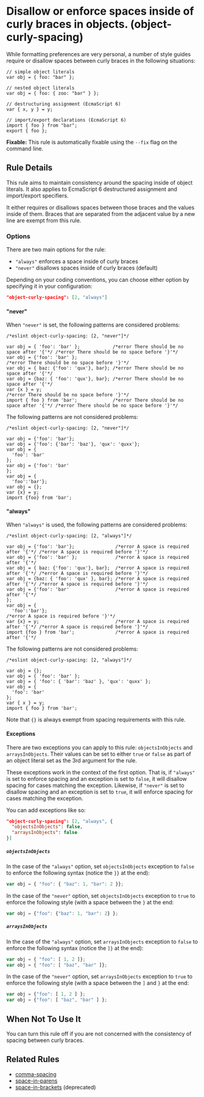 # Disallow or enforce spaces inside of curly braces in objects. (object-curly-spacing)

While formatting preferences are very personal, a number of style guides require
or disallow spaces between curly braces in the following situations:

```
// simple object literals
var obj = { foo: "bar" };

// nested object literals
var obj = { foo: { zoo: "bar" } };

// destructuring assignment (EcmaScript 6)
var { x, y } = y;

// import/export declarations (EcmaScript 6)
import { foo } from "bar";
export { foo };
```

**Fixable:** This rule is automatically fixable using the `--fix` flag on the command line.

## Rule Details

This rule aims to maintain consistency around the spacing inside of object literals. It also
applies to EcmaScript 6 destructured assignment and import/export specifiers.

It either requires or disallows spaces between those braces and the values inside of them.
Braces that are separated from the adjacent value by a new line are exempt from this rule.

### Options

There are two main options for the rule:

* `"always"` enforces a space inside of curly braces
* `"never"` disallows spaces inside of curly braces (default)

Depending on your coding conventions, you can choose either option by specifying it in your configuration:

```json
"object-curly-spacing": [2, "always"]
```

#### "never"

When `"never"` is set, the following patterns are considered problems:

```
/*eslint object-curly-spacing: [2, "never"]*/

var obj = { 'foo': 'bar' };            /*error There should be no space after '{'*/ /*error There should be no space before '}'*/
var obj = {'foo': 'bar' };                                                          /*error There should be no space before '}'*/
var obj = { baz: {'foo': 'qux'}, bar}; /*error There should be no space after '{'*/
var obj = {baz: { 'foo': 'qux'}, bar}; /*error There should be no space after '{'*/
var {x } = y;                                                                       /*error There should be no space before '}'*/
import { foo } from 'bar';             /*error There should be no space after '{'*/ /*error There should be no space before '}'*/
```

The following patterns are not considered problems:

```
/*eslint object-curly-spacing: [2, "never"]*/

var obj = {'foo': 'bar'};
var obj = {'foo': {'bar': 'baz'}, 'qux': 'quxx'};
var obj = {
  'foo': 'bar'
};
var obj = {'foo': 'bar'
};
var obj = {
  'foo':'bar'};
var obj = {};
var {x} = y;
import {foo} from 'bar';
```

#### "always"

When `"always"` is used, the following patterns are considered problems:

```
/*eslint object-curly-spacing: [2, "always"]*/

var obj = {'foo': 'bar'};               /*error A space is required after '{'*/ /*error A space is required before '}'*/
var obj = {'foo': 'bar' };              /*error A space is required after '{'*/
var obj = { baz: {'foo': 'qux'}, bar};  /*error A space is required after '{'*/ /*error A space is required before '}'*/
var obj = {baz: { 'foo': 'qux' }, bar}; /*error A space is required after '{'*/ /*error A space is required before '}'*/
var obj = {'foo': 'bar'                 /*error A space is required after '{'*/
};
var obj = {
  'foo':'bar'};                                                                 /*error A space is required before '}'*/
var {x} = y;                            /*error A space is required after '{'*/ /*error A space is required before '}'*/
import {foo } from 'bar';               /*error A space is required after '{'*/
```

The following patterns are not considered problems:

```
/*eslint object-curly-spacing: [2, "always"]*/

var obj = {};
var obj = { 'foo': 'bar' };
var obj = { 'foo': { 'bar': 'baz' }, 'qux': 'quxx' };
var obj = {
  'foo': 'bar'
};
var { x } = y;
import { foo } from 'bar';
```

Note that `{}` is always exempt from spacing requirements with this rule.

#### Exceptions

There are two exceptions you can apply to this rule: `objectsInObjects` and
`arraysInObjects`. Their values can be set to either `true` or `false` as part
of an object literal set as the 3rd argument for the rule.

These exceptions work in the context of the first option.
That is, if `"always"` is set to enforce spacing and an exception is set to `false`,
it will disallow spacing for cases matching the exception. Likewise,
if `"never"` is set to disallow spacing and an exception is set to `true`,
it will enforce spacing for cases matching the exception.

You can add exceptions like so:

```json
"object-curly-spacing": [2, "always", {
  "objectsInObjects": false,
  "arraysInObjects": false
}]
```

##### `objectsInObjects`

In the case of the `"always"` option, set `objectsInObjects` exception to `false` to
enforce the following syntax (notice the `}}` at the end):

```js
var obj = { "foo": { "baz": 1, "bar": 2 }};
```

In the case of the `"never"` option, set `objectsInObjects` exception to `true` to enforce
the following style (with a space between the `}` at the end:


```js
var obj = {"foo": {"baz": 1, "bar": 2} };
```

##### `arraysInObjects`

In the case of the `"always"` option, set `arraysInObjects` exception to `false` to
enforce the following syntax (notice the `]}` at the end):

```js
var obj = { "foo": [ 1, 2 ]};
var obj = { "foo": [ "baz", "bar" ]};
```

In the case of the `"never"` option, set `arraysInObjects` exception to `true` to enforce
the following style (with a space between the `]` and  `}` at the end:

```js
var obj = {"foo": [ 1, 2 ] };
var obj = {"foo": [ "baz", "bar" ] };
```

## When Not To Use It

You can turn this rule off if you are not concerned with the consistency of spacing between curly braces.

## Related Rules

* [comma-spacing](comma-spacing.md)
* [space-in-parens](space-in-parens.md)
* [space-in-brackets](space-in-brackets.md) (deprecated)
